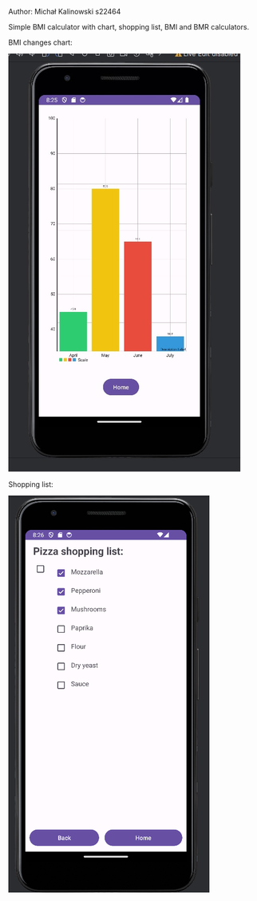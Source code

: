 Author: Michał Kalinowski s22464

Simple BMI calculator with chart, shopping list, BMI and BMR calculators. 

BMI changes chart:

![alt text](pic1.jpg)

Shopping list:

![alt text](pic2.png)


